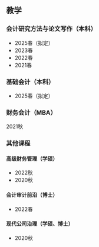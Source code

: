 ## 教学 
### 会计研究方法与论文写作（本科）
- 2025春（拟定）
- 2023春
- 2022春
- 2021春
### 基础会计（本科）
- 2025春（拟定）
### 财务会计（MBA）
2021秋
### 其他课程
#### 高级财务管理（学硕）
- 2022秋
- 2020秋
#### 会计审计前沿（博士）
- 2022春
#### 现代公司治理（学硕、博士）
- 2020秋
